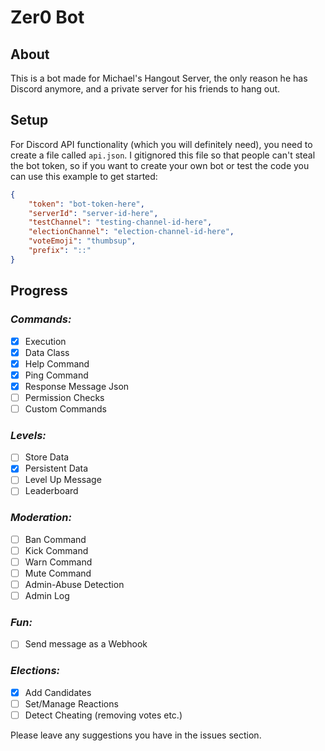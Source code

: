 # Zer0 Bot

## About

This is a bot made for Michael's Hangout Server, the only reason he has Discord anymore, and a private server for his friends to hang out.

## Setup

For Discord API functionality (which you will definitely need), you need to create a file called `api.json`. I gitignored this file so that people can't steal the bot token, so if you want to create your own bot or test the code you can use this example to get started: 
```json
{
    "token": "bot-token-here",
    "serverId": "server-id-here",
    "testChannel": "testing-channel-id-here",
    "electionChannel": "election-channel-id-here",
    "voteEmoji": "thumbsup",
    "prefix": "::"
}
```

## Progress

### *Commands:*

- [x] Execution
- [x] Data Class
- [x] Help Command
- [x] Ping Command
- [x] Response Message Json
- [ ] Permission Checks
- [ ] Custom Commands

### *Levels:*

- [ ] Store Data
- [x] Persistent Data
- [ ] Level Up Message
- [ ] Leaderboard

### *Moderation:*

- [ ] Ban Command
- [ ] Kick Command
- [ ] Warn Command
- [ ] Mute Command
- [ ] Admin-Abuse Detection
- [ ] Admin Log

### *Fun:*

- [ ] Send message as a Webhook

### *Elections:*

- [x] Add Candidates
- [ ] Set/Manage Reactions
- [ ] Detect Cheating (removing votes etc.)

Please leave any suggestions you have in the issues section. 
